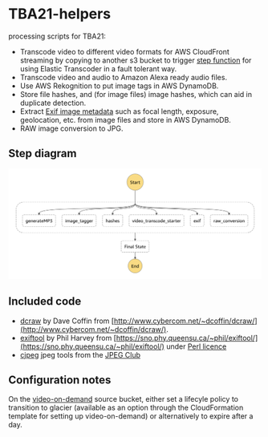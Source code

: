 # TBA21-helpers
processing scripts for TBA21:
* Transcode video to different video formats for AWS CloudFront streaming by copying to another s3 bucket to trigger [step function](https://github.com/AcrossTheCloud/video-on-demand-on-aws) for using Elastic Transcoder in a fault tolerant way.
* Transcode video and audio to Amazon Alexa ready audio files.
* Use AWS Rekognition to put image tags in AWS DynamoDB.
* Store file hashes, and (for image files) image hashes, which can aid in duplicate detection.
* Extract [Exif image metadata](https://en.wikipedia.org/wiki/Exif) such as focal length, exposure, geolocation, etc. from image files and store in AWS DynamoDB.
* RAW image conversion to JPG.

## Step diagram
![Step function diagram](step_diagram.png)

## Included code
* [dcraw](src/drcraw.c) by Dave Coffin from [http://www.cybercom.net/~dcoffin/dcraw/](http://www.cybercom.net/~dcoffin/dcraw/).
* [exiftool](src/exiftool) by Phil Harvey from [https://sno.phy.queensu.ca/~phil/exiftool/](https://sno.phy.queensu.ca/~phil/exiftool/) under [Perl licence](http://dev.perl.org/licenses/)
* [cjpeg](jpeg-9c) jpeg tools from the [JPEG Club](http://jpegclub.org/)

## Configuration notes
On the [video-on-demand](https://github.com/awslabs/video-on-demand-on-aws) source bucket, either set a lifecyle policy to transition to glacier (available as an option through the CloudFormation template for setting up video-on-demand) or alternatively to expire after a day.
